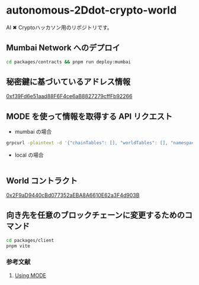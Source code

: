 # autonomous-2Ddot-crypto-world
AI ✖︎ Cryptoハッカソン用のリポジトリです。

## Mumbai Network へのデプロイ

```bash
cd packages/contracts && pnpm run deploy:mumbai
```

## 秘密鍵に基づいているアドレス情報

[0xf39Fd6e51aad88F6F4ce6aB8827279cffFb92266](https://mumbai.polygonscan.com/address/0xf39Fd6e51aad88F6F4ce6aB8827279cffFb92266)

## MODE を使って情報を取得する API リクエスト

- mumbai の場合

```bash
grpcurl -plaintext -d '{"chainTables": [], "worldTables": [], "namespace": {"chainId":"80001", "worldAddress": "0x0b90377Db497D52F580896AC4Af8b4Bc2b7CFEd2"}}' localhost:8545 mode.QueryLayer/StreamState
```

- local の場合

```bash

```

## World コントラクト

[0x2F9aD9440cBd077352aEBA8A6610E62a3F4d903B](https://mumbai.polygonscan.com/address/0x2F9aD9440cBd077352aEBA8A6610E62a3F4d903B)

## 向き先を任意のブロックチェーンに変更するためのコマンド

```bash
cd packages/client
pnpm vite
```



### 参考文献

1. [Using MODE](https://v2.mud.dev/mode)